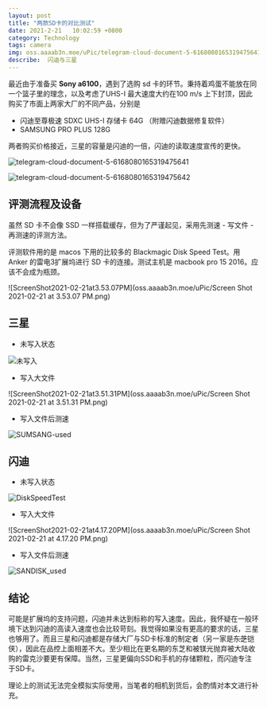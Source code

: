 ```yaml
---
layout: post
title: "两款SD卡的对比测试"
date: 2021-2-21   10:02:59 +0800
category: Technology
tags: camera 
img: oss.aaaab3n.moe/uPic/telegram-cloud-document-5-6168080165319475641.jpg
describe:  闪迪与三星
---
```




最近由于准备买 **Sony a6100**，遇到了选购 sd 卡的环节。秉持着鸡蛋不能放在同一个篮子里的理念，以及考虑了UHS-I 最大速度大约在100 m/s 上下封顶，因此购买了市面上两家大厂的不同产品，分别是

-  闪迪至尊极速 SDXC UHS-I 存储卡 64G （附赠闪迪数据修复软件）
- SAMSUNG PRO PLUS 128G

两者购买价格接近，三星的容量是闪迪的一倍，闪迪的读取速度宣传的更快。

![telegram-cloud-document-5-6168080165319475641](oss.aaaab3n.moe/uPic/telegram-cloud-document-5-6168080165319475641.jpg)

![telegram-cloud-document-5-6168080165319475642](oss.aaaab3n.moe/uPic/telegram-cloud-document-5-6168080165319475642.jpg)

## 评测流程及设备

虽然 SD 卡不会像 SSD 一样搭载缓存，但为了严谨起见，采用先测速 - 写文件 -再测速的评测方法。 

评测软件用的是 macos 下用的比较多的 Blackmagic Disk Speed Test。用 Anker 的雷电3扩展坞进行 SD 卡的连接。测试主机是 macbook pro 15 2016。应该不会成为瓶颈。

![ScreenShot2021-02-21at3.53.07PM](oss.aaaab3n.moe/uPic/Screen Shot 2021-02-21 at 3.53.07 PM.png)

## 三星

- 未写入状态

![未写入](oss.aaaab3n.moe/uPic/samsung-unused.png)

- 写入大文件

![ScreenShot2021-02-21at3.51.31PM](oss.aaaab3n.moe/uPic/Screen Shot 2021-02-21 at 3.51.31 PM.png)

- 写入文件后测速

![SUMSANG-used](oss.aaaab3n.moe/uPic/SUMSANG-used.png)



## 闪迪

- 未写入状态

![DiskSpeedTest](oss.aaaab3n.moe/uPic/DiskSpeedTest.png)

- 写入大文件

![ScreenShot2021-02-21at4.17.20PM](oss.aaaab3n.moe/uPic/Screen Shot 2021-02-21 at 4.17.20 PM.png)

- 写入文件后测速

![SANDISK_used](oss.aaaab3n.moe/uPic/SANDISK_used.png)



## 结论

可能是扩展坞的支持问题，闪迪并未达到标称的写入速度。因此，我怀疑在一般环境下达到闪迪的高读入速度也会比较苛刻。我觉得如果没有更高的要求的话，三星也够用了。而且三星和闪迪都是存储大厂与SD卡标准的制定者（另一家是<del>东芝</del>铠侠），因此在品控上面相差不大。至少相比在更名期的东芝和被镁光抛弃被大陆收购的雷克沙要更有保障。当然，三星更偏向SSD和手机的存储颗粒，而闪迪专注于SD卡。

理论上的测试无法完全模拟实际使用，当笔者的相机到货后，会酌情对本文进行补充。